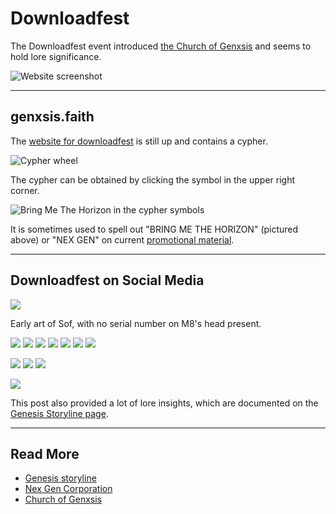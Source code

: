 # Downloadfest

The Downloadfest event introduced [the Church of Genxsis](church) and 
seems to hold lore significance. 

![Website screenshot](../../Resources/lore/genxsis.faith/genxsis_faith.png)

***

## genxsis.faith

The [website for downloadfest](https://www.genxsis.faith/) is still up and 
contains a cypher.

![Cypher wheel](../../Resources/lore/genxsis.faith/cypher.png)

The cypher can be obtained by clicking the symbol in the upper right corner. 

![Bring Me The Horizon in the cypher symbols](../../Resources/other-webpages/bmth_cypher.png)

It is sometimes used to spell out "BRING ME THE HORIZON" (pictured above) or "NEX GEN" on 
current [promotional material](../socials).

***

## Downloadfest on Social Media

![](../../Resources/lore/downloadfest/downloadfest_noserialno.jpg)

Early art of Sof, with no serial number on M8's head present.

![](../../Resources/lore/downloadfest/insta_downloadfest1.jpg)
![](../../Resources/lore/downloadfest/insta_downloadfest2.jpg)
![](../../Resources/lore/downloadfest/insta_downloadfest3.jpg)
![](../../Resources/lore/downloadfest/insta_downloadfest_4.jpg)
![](../../Resources/lore/downloadfest/insta_downloadfest5.jpg)
![](../../Resources/lore/downloadfest/insta_downloadfest6.jpg)
![](../../Resources/lore/downloadfest/insta_downloadfest7.jpg)

![](../../Resources/lore/downloadfest/insta_downloadfest_dancers.jpg)
![](../../Resources/lore/downloadfest/insta_downloadfest_dancer_picture.jpg)
![](../../Resources/lore/downloadfest/eve_art_downloadfest.jpg)

![](../../Resources/lore/downloadfest/insta_downloadfest_genesisstoryline.jpg)

This post also provided a lot of lore insights, which are documented on the 
[Genesis Storyline page](genesis-storyline).

***

## Read More

- [Genesis storyline](genesis-storyline)
- [Nex Gen Corporation](./nex-gen-corporation)
- [Church of Genxsis](church)